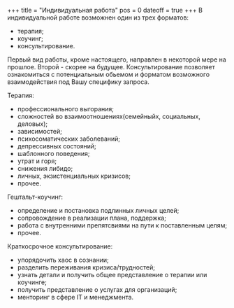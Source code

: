 +++
title = "Индивидуальная работа"
pos = 0
dateoff = true
+++
В индивидуальной работе возможнен один из трех форматов:

- терапия;
- коучинг;
- консультирование.

Первый вид работы, кроме настоящего, направлен в некоторой мере на прошлое. Второй - скорее на будущее. Консультирование позволяет ознакомиться с потенциальным обьемом и форматом возможного взаимодействия под Вашу специфику запроса.

<!--more-->

Терапия:

- профессионального выгорания;
- сложностей во взаимоотношениях(семейныйх, социальных, деловых);
- зависимостей;
- психосоматических заболеваний;
- депрессивных состояний;
- шаблонного поведения;
- утрат и горя;
- снижения либидо;
- личных, экзистенциальных кризисов;
- прочее.

Гештальт-коучинг:

- определение и постановка подлинных личных целей;
- сопровождение в реализации плана, поддержка;
- работа с внутренними препятсвиями на пути к поставленным целям;
- прочее.

Краткосрочное консультирование:

- упорядочить хаос в сознании;
- разделить переживания кризиса/трудностей;
- узнать детали и получить общее представление о терапии или коучинге;
- получить представление о услугах для организаций;
- менторинг в сфере IT и менеджмента.